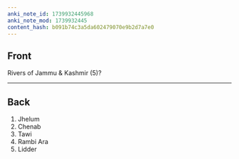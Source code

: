 ```yaml
---
anki_note_id: 1739932445968
anki_note_mod: 1739932445
content_hash: b091b74c3a5da602479070e9b2d7a7e0
---
```


## Front

Rivers of Jammu & Kashmir (5)?

<hr/>

## Back

1. Jhelum  
2. Chenab  
3. Tawi  
4. Rambi Ara  
5. Lidder
